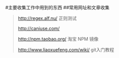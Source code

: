 #主要收集工作中用到的东西
##常用网址和文章收集
> <http://regex.alf.nu/> 正则测试 
>
> <http://caniuse.com/> 
>
> <http://npm.taobao.org/> 淘宝 NPM 镜像
>
> <http://www.liaoxuefeng.com/wiki/> git入门教程
